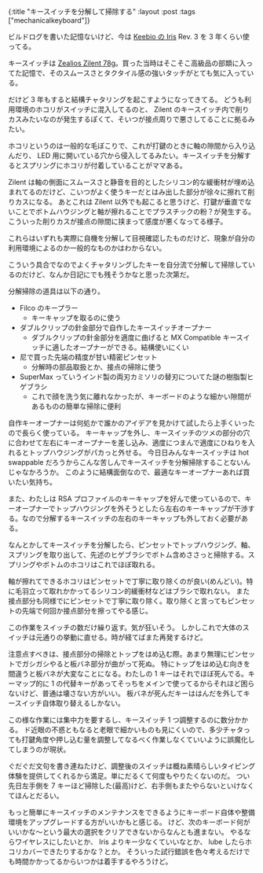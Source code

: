 {:title "キースイッチを分解して掃除する"
:layout :post
:tags ["mechanicalkeyboard"]}

ビルドログを書いた記憶ないけど、今は [Keebio の Iris](https://keeb.io/collections/iris-split-ergonomic-keyboard) Rev. 3 を 3 年くらい使ってる。

キースイッチは [Zealios Zilent 78g](https://zealpc.net/products/zilent?variant=5894832357414)。買った当時はそこそこ高級品の部類に入ってた記憶で、そのスムースさとタクタイル感の強いタッチがとても気に入っている。

だけど 3 年もすると結構チャタリングを起こすようになってきてる。
どうも利用環境のホコリがスイッチに混入してるのと、 Zilent のキースイッチ内で削りカスみたいなのが発生するぽくて、そいつが接点周りで悪さしてることに拠るみたい。

ホコリというのは一般的な毛ぼこりで、これが打鍵のときに軸の隙間から入り込んだり、 LED 用に開いている穴から侵入してるみたい。キースイッチを分解するとスプリングにホコリが付着していることがママある。

Zilent は軸の側面にスムースさと静音を目的としたシリコン的な緩衝材が埋め込まれてるのだけど、こいつがよく使うキーだとはみ出した部分が徐々に擦れて削りカスになる。
あとこれは Zilent 以外でも起こると思うけど、打鍵が垂直でないことでボトムハウジングと軸が擦れることでプラスチックの粉？が発生する。
こういった削りカスが接点の隙間に挟まって感度が悪くなってる様子。

これらはいずれも実際に自機を分解して目視確認したものだけど、現象が自分の利用環境によるのか一般的なものかはわからない。

こういう具合でなのでよくチャタリングしたキーを自分流で分解して掃除しているのだけど、なんか日記にでも残そうかなと思った次第だ。

分解掃除の道具は以下の通り。

- Filco のキープラー
  - キーキャップを取るのに使う
- ダブルクリップの針金部分で自作したキースイッチオープナー
  - ダブルクリップの針金部分を適度に曲げると MX Compatible キースイッチに適したオープナーができる。結構使いにくい
- 尼で買った先端の精度が甘い精密ピンセット
  - 分解時の部品取扱とか、接点の掃除に使う
- SuperMax っていうインド製の両刃カミソリの替刃についてた謎の樹脂製ヒゲブラシ
  - これで顔を洗う気に離れなかったが、キーボードのような細かい隙間があるものの簡単な掃除に便利

自作キーオープナーは何処かで誰かのアイデアを見かけて試したら上手くいったので長らく使っている。
キーキャップを外し、キースイッチのツメの部分の穴に合わせて左右にキーオープナーを差し込み、適度につまんで適度にひねりを入れるとトップハウジングがパカっと外せる。
今日日みんなキースイッチは hot swappable だろうからこんな苦しんでキースイッチを分解掃除することないんじゃなかろうか。
このように結構面倒なので、最適なキーオープナーあれば買いたい気持ち。

また、わたしは RSA プロファイルのキーキャップを好んで使っているので、キーオープナーでトップハウジングを外そうとしたら左右のキーキャップが干渉する。なので分解するキースイッチの左右のキーキャップも外しておく必要がある。

なんとかしてキースイッチを分解したら、ピンセットでトップハウジング、軸、スプリングを取り出して、先述のヒゲブラシでボトム含めささっと掃除する。スプリングやボトムのホコリはこれでほぼ取れる。

軸が擦れてできるホコリはピンセットで丁寧に取り除くのが良い(めんどい)。特に毛羽立って取れかかってるシリコン的緩衝材などはブラシで取れない。
また接点部分も同様でにピンセットで丁寧に取り除く。取り除くと言ってもピンセットの先端で何回か接点部分を擦ってやる感じ。

この作業をスイッチの数だけ繰り返す。気が狂いそう。
しかしこれで大体のスイッチは元通りの挙動に直せる。時が経てばまた再発するけど。

注意点すべきは、接点部分の掃除とトップをはめ込む際。あまり無理にピンセットでガシガシやると板バネ部分が曲がって死ぬ。
特にトップをはめ込む向きを間違うと板バネが大変なことになる。わたしの 1 キーはそれでほぼ死んでる。キーマップ的に 1 の代替キーがあってそっちをメインで使ってるからそれほど困らないけど、普通は壊さない方がいい。
板バネが死んだキーははんだを外してキースイッチ自体取り替えるしかない。

この様な作業には集中力を要するし、キースイッチ 1 つ調整するのに数分かかる。
ド近眼の不惑ともなると老眼で細かいものも見にくいので、多少チャタっても打鍵角度や押し込む量を調整してなるべく作業しなくていいように誤魔化してしまうのが現状。

ぐだぐだ文句を書き連ねたけど、調整後のスイッチは概ね素晴らしいタイピング体験を提供してくれるから満足。単にだるくて何度もやりたくないのだ。
つい先日左手側を 7 キーほど掃除した(最高)けど、右手側もまたやらないといけなくてほんとだるい。

もっと簡単にキースイッチのメンテナンスをできるようにキーボード自体や整備環境をアップグレードする方がいいかもと感じる。
けど、次のキーボード何がいいかな～という最大の選択をクリアできないからなんとも進まない。
やるならワイヤレスにしたいとか、 Iris よりキー少なくていいなとか、 lube したらホコリカバーできたりするかな？とか。
そういった試行錯誤を色々考えるだけでも時間かかってるからいつかは着手するやろうけど。
